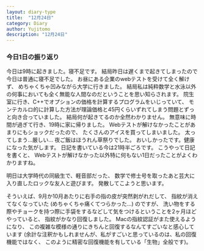 ```yaml
---
layout: diary-type
title:  "12月24日"
category: Diary
author: Yujitomo
description: "12月24日"
---
```




### 今日1日の振り返り

今日は9時に起きました。寝不足です。
結局昨日は遅くまで起きてしまったので今日は普通に寝不足でした。
お昼にある企業のwebテストを受けて全く解けず、
めちゃくちゃ凹みながら大学に行きました。
結局私は純粋数学と水泳以外の何事においても全く無能な人間なのだということを思い知らされます。
院生室に行き、C++でオプションの価格を計算するプログラムをいじっていて、
モンテカルロ的に計算した方法が理論価格と45円くらいずれてしまう問題とずっと向き合っていました。
結局何が起きてるのか全然わかりません。
無意味に時間が過ぎて行き、19時に家に帰りました。
Webテストが解けなかったことがあまりにもショックだったので、
たくさんのアイスを買ってしまいました。
太ってしまう...厳しい...
夜ご飯はほうれん草祭りでした。
おいしかったです。健康になった気がします。
日記を書いている今は21時半ごろです。
こうやって日記を書くと、
Webテストが解けなかった以外特に何もない1日だったことがよくわかりますね。

明日は大学時代の同級生で、軽音部だった、
数学で修士号を取ったあと芸大に入り直したロックな友人と遊びます。
発散してこようと思います。

そういえば、9月か10月あたりに右手の指の皮が突然剥がれだして、
指紋が消えてなくなっていた (めちゃくちゃ痛くてつらかった...) のですが、
洗い物をする際やチョークを持つ際に手袋をするなどして気をつけるということを2ヶ月ほどやっていると、
指紋がかなり回復しました。
Macの指紋認証がまた使えるようになり、
この複雑な模様の通りにきちんと回復するなんてすごいなと感心しています
(余計な注釈かもしれませんが、私がすごいと思っているのは、私の回復機能ではなく、
このように精密な回復機能を有している「生物」全般です)。

